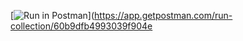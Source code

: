 [![Run in Postman](https://run.pstmn.io/button.svg)](https://app.getpostman.com/run-collection/60b9dfb4993039f904e

